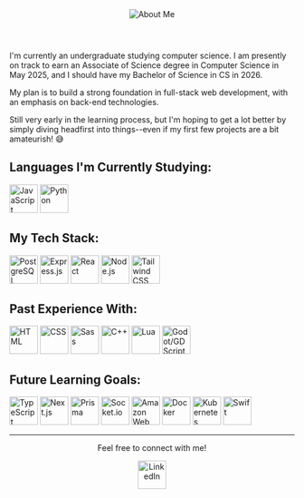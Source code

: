 <header align="center">
    <img src="./github-header-image.webp" alt="About Me">
</header>

<main>
    <p>I'm currently an undergraduate studying computer science. I am presently on track to earn an Associate of Science degree in Computer Science in May 2025, and I should have my Bachelor of Science in CS in 2026.</p>
    <p>My plan is to build a strong foundation in full-stack web development, with an emphasis on back-end technologies.</p>
    <p>Still very early in the learning process, but I'm hoping to get a lot better by simply diving headfirst into things--even if my first few projects are a bit amateurish! 😅</p>
</main>

## **Languages I'm Currently Studying:**
<div>
    <img src="https://cdn.jsdelivr.net/gh/devicons/devicon@latest/icons/javascript/javascript-original.svg" height="50" title="JavaScript" alt="JavaScript"/>
    <img src="https://cdn.jsdelivr.net/gh/devicons/devicon@latest/icons/python/python-original.svg" height="50" title="Python" alt="Python"/>
</div>

## **My Tech Stack:**
<div>
    <img src="https://cdn.jsdelivr.net/gh/devicons/devicon@latest/icons/postgresql/postgresql-original.svg" height="50" title="PostgreSQL" alt="PostgreSQL"/>
    <img src="https://cdn.jsdelivr.net/gh/devicons/devicon@latest/icons/express/express-original.svg" height="50" title="Express.js" alt="Express.js"/>
    <img src="https://cdn.jsdelivr.net/gh/devicons/devicon@latest/icons/react/react-original.svg" height="50" title="React" alt="React"/>
    <img src="https://cdn.jsdelivr.net/gh/devicons/devicon@latest/icons/nodejs/nodejs-original.svg" height="50" title="Node.js" alt="Node.js"/>
    <img src="https://cdn.jsdelivr.net/gh/devicons/devicon@latest/icons/tailwindcss/tailwindcss-original.svg" height="50" title="Tailwind CSS" alt="Tailwind CSS"/>
</div>

## **Past Experience With:**
<div>
    <img src="https://cdn.jsdelivr.net/gh/devicons/devicon@latest/icons/html5/html5-original.svg" height="50" title="HTML" alt="HTML"/>
    <img src="https://cdn.jsdelivr.net/gh/devicons/devicon@latest/icons/css3/css3-original.svg" height="50" title="CSS" alt="CSS"/>
    <img src="https://cdn.jsdelivr.net/gh/devicons/devicon@latest/icons/sass/sass-original.svg" height="50" title="Sass" alt="Sass"/>
    <img src="https://cdn.jsdelivr.net/gh/devicons/devicon@latest/icons/cplusplus/cplusplus-original.svg" height="50" title="C++" alt="C++"/>
    <img src="https://cdn.jsdelivr.net/gh/devicons/devicon@latest/icons/lua/lua-original.svg" height="50" title="Lua" alt="Lua"/>
    <img src="https://cdn.jsdelivr.net/gh/devicons/devicon@latest/icons/godot/godot-original.svg" height="50" title="Godot/GDScript" alt="Godot/GDScript"/>
</div>

## **Future Learning Goals:**
<div>
    <img src="https://cdn.jsdelivr.net/gh/devicons/devicon@latest/icons/typescript/typescript-original.svg" height="50" title="TypeScript" alt="TypeScript"/>
    <img src="https://cdn.jsdelivr.net/gh/devicons/devicon@latest/icons/nextjs/nextjs-original.svg" height="50" title="Next.js" alt="Next.js"/>
    <img src="https://cdn.jsdelivr.net/gh/devicons/devicon@latest/icons/prisma/prisma-original.svg" height="50" title="Prisma" alt="Prisma"/>
    <img src="https://cdn.jsdelivr.net/gh/devicons/devicon@latest/icons/socketio/socketio-original.svg" height="50" title="Socket.io" alt="Socket.io"/>
    <img src="https://cdn.jsdelivr.net/gh/devicons/devicon@latest/icons/amazonwebservices/amazonwebservices-original-wordmark.svg" height="50" title="Amazon Web Services (AWS)" alt="Amazon Web Services (AWS)"/>
    <img src="https://cdn.jsdelivr.net/gh/devicons/devicon@latest/icons/docker/docker-plain-wordmark.svg" height="50" title="Docker" alt="Docker"/>
    <img src="https://cdn.jsdelivr.net/gh/devicons/devicon@latest/icons/kubernetes/kubernetes-original.svg" height="50" title="Kubernetes" alt="Kubernetes"/>
    <img src="https://cdn.jsdelivr.net/gh/devicons/devicon@latest/icons/swift/swift-original.svg" height="50" title="Swift" alt="Swift"/>
</div>

---

<div align="center">
    <p>Feel free to connect with me!</p>
    <a href="https://www.linkedin.com/in/matthew-c-pendergast" target="_blank">
        <img src="https://cdn.jsdelivr.net/gh/devicons/devicon@latest/icons/linkedin/linkedin-original.svg" height="50" title="LinkedIn" alt="LinkedIn"/>
    </a>
</div>
